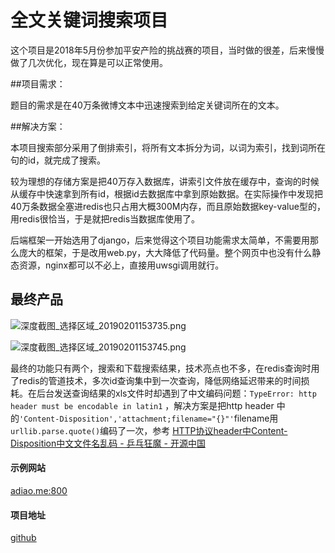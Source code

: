 # 全文关键词搜索项目


这个项目是2018年5月份参加平安产险的挑战赛的项目，当时做的很差，后来慢慢做了几次优化，现在算是可以正常使用。

##项目需求：

题目的需求是在40万条微博文本中迅速搜索到给定关键词所在的文本。

##解决方案：

本项目搜索部分采用了倒排索引，将所有文本拆分为词，以词为索引，找到词所在句的id，就完成了搜索。

较为理想的存储方案是把40万存入数据库，讲索引文件放在缓存中，查询的时候从缓存中快速拿到所有id，根据id去数据库中拿到原始数据。在实际操作中发现把40万条数据全塞进redis也只占用大概300M内存，而且原始数据key-value型的，用redis很恰当，于是就把redis当数据库使用了。

后端框架一开始选用了django，后来觉得这个项目功能需求太简单，不需要用那么庞大的框架，于是改用web.py，大大降低了代码量。整个网页中也没有什么静态资源，nginx都可以不必上，直接用uwsgi调用就行。

## 最终产品

![深度截图_选择区域_20190201153735.png](https://i.loli.net/2019/02/01/5c53f75b92b25.png)

![深度截图_选择区域_20190201153745.png](https://i.loli.net/2019/02/01/5c53f75b879bc.png)

最终的功能只有两个，搜索和下载搜索结果，技术亮点也不多，在redis查询时用了redis的管道技术，多次id查询集中到一次查询，降低网络延迟带来的时间损耗。在后台发送查询结果的xls文件时却遇到了中文编码问题：`TypeError: http header must be encodable in latin1` ，解决方案是把http header 中的`'Content-Disposition','attachment;filename="{}"'`filename用`urllib.parse.quote()`编码了一次，参考 [HTTP协议header中Content-Disposition中文文件名乱码 - 乒乓狂魔 - 开源中国](https://my.oschina.net/pingpangkuangmo/blog/376332)

#### 示例网站
[adiao.me:800](http://adiao.me:800)

#### 项目地址
[github](https://github.com/131mm/weibo_text_search)


